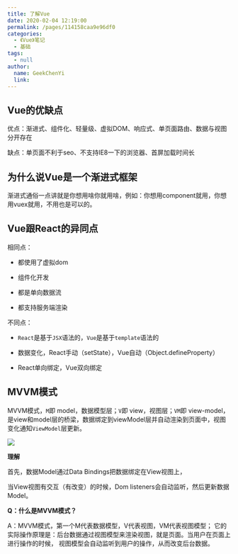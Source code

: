 ```yaml
---
title: 了解Vue
date: 2020-02-04 12:19:00
permalink: /pages/114158caa9e96df0
categories: 
  - 《Vue》笔记
  - 基础
tags: 
  - null
author: 
  name: GeekChenYi
  link: 
---
```



## Vue的优缺点

优点：渐进式、组件化、轻量级、虚拟DOM、响应式、单页面路由、数据与视图分开存在

缺点：单页面不利于seo、不支持IE8一下的浏览器、首屏加载时间长

## 为什么说Vue是一个渐进式框架

渐进式通俗一点讲就是你想用啥你就用啥，例如：你想用component就用，你想用vuex就用，不用也是可以的。

## Vue跟React的异同点

相同点：

* 都使用了虚拟dom

* 组件化开发

* 都是单向数据流

* 都支持服务端渲染

不同点：

* `React`是基于`JSX`语法的，`Vue`是基于`template`语法的

* 数据变化，React手动（setState），Vue自动（Object.defineProperty）

* React单向绑定，Vue双向绑定

## MVVM模式

MVVM模式，`M`即 model，数据模型层；`V`即 view，视图层；`VM`即 view-model，是view和model层的桥梁，数据绑定到viewModel层并自动渲染到页面中，视图变化通知`ViewModel`层更新。
<!-- more -->
![](https://cdn.jsdelivr.net/gh/xugaoyi/image_store/blog/20200204123438.png)

**理解**

首先，数据Model通过Data Bindings把数据绑定在View视图上，

当View视图有交互（有改变）的时候，Dom listeners会自动监听，然后更新数据Model。





**Q：什么是MVVM模式？**

A：MVVM模式，第一个M代表数据模型，V代表视图，VM代表视图模型；
它的实际操作原理是：后台数据通过视图模型来渲染视图，就是页面。当用户在页面上进行操作的时候，
视图模型会自动监听到用户的操作，从而改变后台数据。


